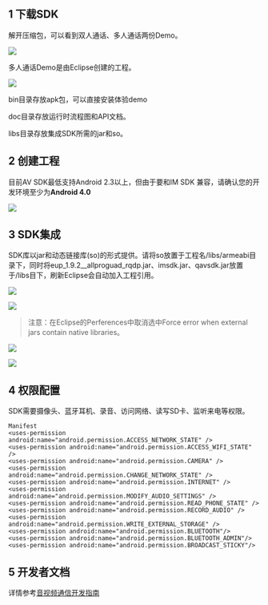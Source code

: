 ## 1 下载SDK

解开压缩包，可以看到双人通话、多人通话两份Demo。

![](//qzonestyle.gtimg.cn/qzone/vas/opensns/res/img/yinshipinAndroidkehuduanjicheng-1.png)

多人通话Demo是由Eclipse创建的工程。

![](//qzonestyle.gtimg.cn/qzone/vas/opensns/res/img/yinshipinAndroidkehuduanjicheng-2.png)

bin目录存放apk包，可以直接安装体验demo

doc目录存放运行时流程图和API文档。

libs目录存放集成SDK所需的jar和so。

## 2 创建工程

目前AV SDK最低支持Android 2.3以上，但由于要和IM SDK 兼容，请确认您的开发环境至少为**Android 4.0**

![](//qzonestyle.gtimg.cn/qzone/vas/opensns/res/img/yinshipinAndroidkehuduanjicheng-3.png)

## 3 SDK集成

SDK库以jar和动态链接库(so)的形式提供。请将so放置于工程名/libs/armeabi目录下，同时将eup_1.9.2__allproguad_rqdp.jar、imsdk.jar、qavsdk.jar放置于/libs目下，刷新Eclipse会自动加入工程引用。

![](//qzonestyle.gtimg.cn/qzone/vas/opensns/res/img/yinshipinAndroidkehuduanjicheng-4.png)

![](//qzonestyle.gtimg.cn/qzone/vas/opensns/res/img/yinshipinAndroidkehuduanjicheng-5.png)

>注意：在Eclipse的Perferences中取消选中Force error when external jars contain native libraries。

![](//qzonestyle.gtimg.cn/qzone/vas/opensns/res/img/yinshipinAndroidkehuduanjicheng-6.png)

![](//qzonestyle.gtimg.cn/qzone/vas/opensns/res/img/yinshipinAndroidkehuduanjicheng-7.png)



## 4 权限配置

SDK需要摄像头、蓝牙耳机、录音、访问网络、读写SD卡、监听来电等权限。

```
Manifest
<uses-permission android:name="android.permission.ACCESS_NETWORK_STATE" />
<uses-permission android:name="android.permission.ACCESS_WIFI_STATE" />
<uses-permission android:name="android.permission.CAMERA" />
<uses-permission android:name="android.permission.CHANGE_NETWORK_STATE" />
<uses-permission android:name="android.permission.INTERNET" />
<uses-permission android:name="android.permission.MODIFY_AUDIO_SETTINGS" />
<uses-permission android:name="android.permission.READ_PHONE_STATE" />
<uses-permission android:name="android.permission.RECORD_AUDIO" />
<uses-permission android:name="android.permission.WRITE_EXTERNAL_STORAGE" />
<uses-permission android:name="android.permission.BLUETOOTH"/>
<uses-permission android:name="android.permission.BLUETOOTH_ADMIN"/>
<uses-permission android:name="android.permission.BROADCAST_STICKY"/>
```

## 5 开发者文档

详情参考[音视频通信开发指南](http://www.qcloud.com/wiki/%E9%9F%B3%E8%A7%86%E9%A2%91%E9%80%9A%E4%BF%A1%E5%BC%80%E5%8F%91%E6%8C%87%E5%8D%97)
